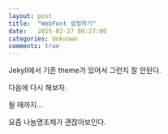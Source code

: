 ```yaml
---
layout: post
title:  "WebFont 설정하기"
date:   2015-02-27 00:27:00
categories: Unknown
comments: true
---
```


Jekyll에서 기존 theme가 있어서 그런지 잘 안된다.

다음에 다시 해보자.

될 때까지...

요즘 나눔명조체가 괜찮아보인다.
